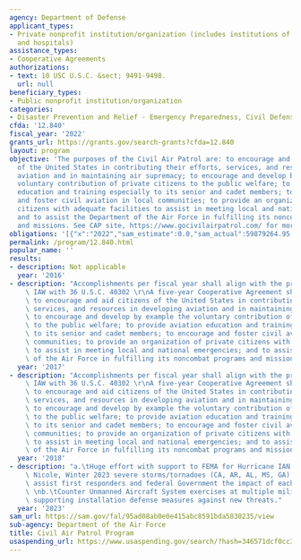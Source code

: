 ```yaml
---
agency: Department of Defense
applicant_types:
- Private nonprofit institution/organization (includes institutions of higher education
  and hospitals)
assistance_types:
- Cooperative Agreements
authorizations:
- text: 10 USC U.S.C. &sect; 9491-9498.
  url: null
beneficiary_types:
- Public nonprofit institution/organization
categories:
- Disaster Prevention and Relief - Emergency Preparedness, Civil Defense
cfda: '12.840'
fiscal_year: '2022'
grants_url: https://grants.gov/search-grants?cfda=12.840
layout: program
objective: 'The purposes of the Civil Air Patrol are: to encourage and aid citizens
  of the United States in contributing their efforts, services, and resources in developing
  aviation and in maintaining air supremacy; to encourage and develop by example the
  voluntary contribution of private citizens to the public welfare; to provide aviation
  education and training especially to its senior and cadet members; to encourage
  and foster civil aviation in local communities; to provide an organization of private
  citizens with adequate facilities to assist in meeting local and national emergencies;
  and to assist the Department of the Air Force in fulfilling its noncombat programs
  and missions. See CAP site, https://www.gocivilairpatrol.com/ for more information.'
obligations: '[{"x":"2022","sam_estimate":0.0,"sam_actual":59879264.95,"usa_spending_actual":65255579.67},{"x":"2023","sam_estimate":80000000.0,"sam_actual":0.0,"usa_spending_actual":62170710.08},{"x":"2024","sam_estimate":80000000.0,"sam_actual":0.0,"usa_spending_actual":71233356.08}]'
permalink: /program/12.840.html
popular_name: ''
results:
- description: Not applicable
  year: '2016'
- description: "Accomplishments per fiscal year shall align with the program purpose\
    \ IAW with 36 U.S.C. 40302 \r\nA five-year Cooperative Agreement shall be used\
    \ to encourage and aid citizens of the United States in contributing their efforts,\
    \ services, and resources in developing aviation and in maintaining air supremacy;\
    \ to encourage and develop by example the voluntary contribution of private citizens\
    \ to the public welfare; to provide aviation education and training especially\
    \ to its senior and cadet members; to encourage and foster civil aviation in local\
    \ communities; to provide an organization of private citizens with adequate facilities\
    \ to assist in meeting local and national emergencies; and to assist the Department\
    \ of the Air Force in fulfilling its noncombat programs and missions.\r\n"
  year: '2017'
- description: "Accomplishments per fiscal year shall align with the program purpose\
    \ IAW with 36 U.S.C. 40302 \r\nA five-year Cooperative Agreement shall be used\
    \ to encourage and aid citizens of the United States in contributing their efforts,\
    \ services, and resources in developing aviation and in maintaining air supremacy;\
    \ to encourage and develop by example the voluntary contribution of private citizens\
    \ to the public welfare; to provide aviation education and training especially\
    \ to its senior and cadet members; to encourage and foster civil aviation in local\
    \ communities; to provide an organization of private citizens with adequate facilities\
    \ to assist in meeting local and national emergencies; and to assist the Department\
    \ of the Air Force in fulfilling its noncombat programs and missions.\r\n"
  year: '2018'
- description: "a.\tHuge effort with support to FEMA for Hurricane IAN Topical Storm\
    \ Nicole, Winter 2023 severe storms/tornadoes (CA, AR, AL, MS, GA) imagery to\
    \ assist first responders and federal Government the impact of each event. \n\
    \ \nb.\tCounter Unmanned Aircraft System exercises at multiple military installations\
    \ supporting installation defense measures against new threats."
  year: '2023'
sam_url: https://sam.gov/fal/95ad08ab0e0e415abc8591bda5830235/view
sub-agency: Department of the Air Force
title: Civil Air Patrol Program
usaspending_url: https://www.usaspending.gov/search/?hash=346571dcf0cc31da651ac17a5eb49f9c
---
```


